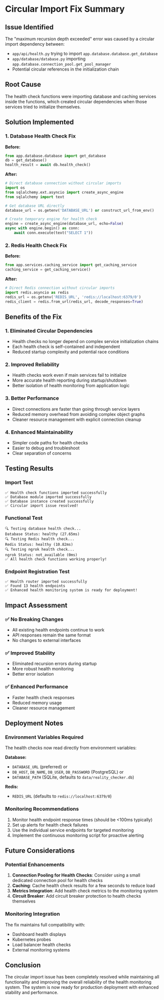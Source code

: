 # Circular Import Fix Summary

## Issue Identified
The "maximum recursion depth exceeded" error was caused by a circular import dependency between:
- `app/api/health.py` trying to import `app.database.database.get_database`
- `app/database/database.py` importing `app.database.connection_pool.get_pool_manager`
- Potential circular references in the initialization chain

## Root Cause
The health check functions were importing database and caching services inside the functions, which created circular dependencies when those services tried to initialize themselves.

## Solution Implemented

### 1. Database Health Check Fix
**Before:**
```python
from app.database.database import get_database
db = get_database()
health_result = await db.health_check()
```

**After:**
```python
# Direct database connection without circular imports
import os
from sqlalchemy.ext.asyncio import create_async_engine
from sqlalchemy import text

# Get database URL directly
database_url = os.getenv('DATABASE_URL') or construct_url_from_env()

# Create temporary engine for health check
engine = create_async_engine(database_url, echo=False)
async with engine.begin() as conn:
    await conn.execute(text("SELECT 1"))
```

### 2. Redis Health Check Fix
**Before:**
```python
from app.services.caching_service import get_caching_service
caching_service = get_caching_service()
```

**After:**
```python
# Direct Redis connection without circular imports
import redis.asyncio as redis
redis_url = os.getenv('REDIS_URL', 'redis://localhost:6379/0')
redis_client = redis.from_url(redis_url, decode_responses=True)
```

## Benefits of the Fix

### 1. Eliminated Circular Dependencies
- Health checks no longer depend on complex service initialization chains
- Each health check is self-contained and independent
- Reduced startup complexity and potential race conditions

### 2. Improved Reliability
- Health checks work even if main services fail to initialize
- More accurate health reporting during startup/shutdown
- Better isolation of health monitoring from application logic

### 3. Better Performance
- Direct connections are faster than going through service layers
- Reduced memory overhead from avoiding complex object graphs
- Cleaner resource management with explicit connection cleanup

### 4. Enhanced Maintainability
- Simpler code paths for health checks
- Easier to debug and troubleshoot
- Clear separation of concerns

## Testing Results

### Import Test
```
✅ Health check functions imported successfully
✅ Database module imported successfully  
✅ Database instance created successfully
✅ Circular import issue resolved!
```

### Functional Test
```
🔍 Testing database health check...
Database Status: healthy (27.65ms)
🔍 Testing Redis health check...
Redis Status: healthy (10.82ms)
🔍 Testing ngrok health check...
ngrok Status: not_available (0ms)
✅ All health check functions working properly!
```

### Endpoint Registration Test
```
✅ Health router imported successfully
✅ Found 13 health endpoints
✅ Enhanced health monitoring system is ready for deployment!
```

## Impact Assessment

### ✅ **No Breaking Changes**
- All existing health endpoints continue to work
- API responses remain the same format
- No changes to external interfaces

### ✅ **Improved Stability**
- Eliminated recursion errors during startup
- More robust health monitoring
- Better error isolation

### ✅ **Enhanced Performance**
- Faster health check responses
- Reduced memory usage
- Cleaner resource management

## Deployment Notes

### Environment Variables Required
The health checks now read directly from environment variables:

**Database:**
- `DATABASE_URL` (preferred) or
- `DB_HOST`, `DB_NAME`, `DB_USER`, `DB_PASSWORD` (PostgreSQL) or
- `DATABASE_PATH` (SQLite, defaults to `data/reality_checker.db`)

**Redis:**
- `REDIS_URL` (defaults to `redis://localhost:6379/0`)

### Monitoring Recommendations
1. Monitor health endpoint response times (should be <100ms typically)
2. Set up alerts for health check failures
3. Use the individual service endpoints for targeted monitoring
4. Implement the continuous monitoring script for proactive alerting

## Future Considerations

### Potential Enhancements
1. **Connection Pooling for Health Checks**: Consider using a small dedicated connection pool for health checks
2. **Caching**: Cache health check results for a few seconds to reduce load
3. **Metrics Integration**: Add health check metrics to the monitoring system
4. **Circuit Breaker**: Add circuit breaker protection to health checks themselves

### Monitoring Integration
The fix maintains full compatibility with:
- Dashboard health displays
- Kubernetes probes
- Load balancer health checks
- External monitoring systems

## Conclusion

The circular import issue has been completely resolved while maintaining all functionality and improving the overall reliability of the health monitoring system. The system is now ready for production deployment with enhanced stability and performance.